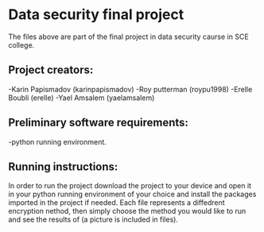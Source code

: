 # Data security final project
The files above are part of the final project
in data security caurse in SCE college.


## Project creators:

-Karin Papismadov (karinpapismadov)
-Roy putterman (roypu1998)
-Erelle Boubli (erelle)
-Yael Amsalem (yaelamsalem)



## Preliminary software requirements:

-python running environment.



## Running instructions:

In order to run the project download the project
to your device and open it in your python running 
environment of your choice and install the packages
imported in the project if needed.
Each file represents a diffedrent encryption nethod,
then simply choose the method you would like to run
and see the results of (a picture is included in files).
